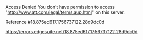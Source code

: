 Access Denied
You don't have permission to access "http://www.att.com/legal/terms.aup.html" on this server.

Reference #18.875ed617.1756737122.28d9dc0d

https://errors.edgesuite.net/18.875ed617.1756737122.28d9dc0d